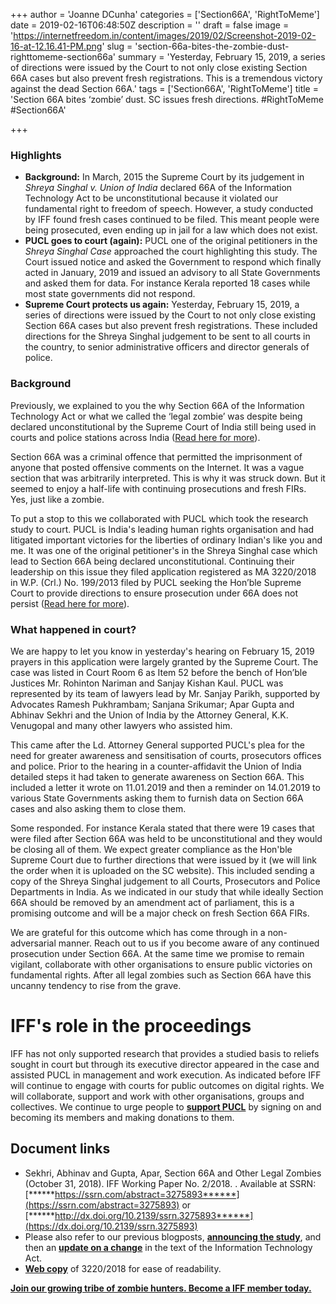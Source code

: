 +++
author = 'Joanne DCunha'
categories = ['Section66A', 'RightToMeme']
date = 2019-02-16T06:48:50Z
description = ''
draft = false
image = 'https://internetfreedom.in/content/images/2019/02/Screenshot-2019-02-16-at-12.16.41-PM.png'
slug = 'section-66a-bites-the-zombie-dust-righttomeme-section66a'
summary = 'Yesterday, February 15, 2019, a series of directions were issued by the Court to not only close existing Section 66A cases but also prevent fresh registrations. This is a tremendous victory against the dead Section 66A.'
tags = ['Section66A', 'RightToMeme']
title = 'Section 66A bites ‘zombie’ dust. SC issues fresh directions. #RightToMeme #Section66A'

+++


### Highlights

* **Background:** In March, 2015 the Supreme Court by its judgement in _Shreya Singhal v. Union of India_ declared 66A of the Information Technology Act to be unconstitutional because it violated our fundamental right to freedom of speech. However, a study conducted by IFF found fresh cases continued to be filed.  This meant people were being prosecuted, even ending up in jail for a law which does not exist.
* **PUCL goes to court (again):** PUCL one of the original petitioners in the _Shreya Singhal Case_ approached the court highlighting this study. The Court issued notice and asked the Government to respond which finally acted in January, 2019 and issued an advisory to all State Governments and asked them for data. For instance Kerala reported 18 cases while most state governments did not respond.
* **Supreme Court protects us again:** Yesterday, February 15, 2019, a series of directions were issued by the Court to not only close existing Section 66A cases but also prevent fresh registrations. These included directions for the Shreya Singhal judgement to be sent to all courts in the country, to senior administrative officers and director generals of police.

### Background

Previously, we explained to you the why Section 66A of the Information Technology Act or what we called the ‘legal zombie’ was despite being declared unconstitutional by the Supreme Court of India still being used in courts and police stations across India ([Read here for more](https://internetfreedom.in/66a-zombie/)).

Section 66A was a criminal offence that permitted the imprisonment of anyone that posted offensive comments on the Internet. It was a vague section that was arbitrarily interpreted. This is why it was struck down. But it seemed to enjoy a half-life with continuing prosecutions and fresh FIRs. Yes, just like a zombie.

To put a stop to this we collaborated with PUCL which took the research study to court. PUCL is India's leading human rights organisation and had litigated important victories for the liberties of ordinary Indian's like you and me. It was one of the original petitioner's in the Shreya Singhal case which lead to Section 66A being declared unconstitutional. Continuing their leadership on this issue they filed application registered as MA 3220/2018 in W.P. (Crl.) No. 199/2013 filed by PUCL seeking the Hon’ble Supreme Court to provide directions to ensure prosecution under 66A does not persist ([Read here for more](https://internetfreedom.in/iffs-supports-seeking-a-stop-to-66a-cases-righttomeme-section66a/)).

### What happened in court?

We are happy to let you know in yesterday's hearing on February 15, 2019 prayers in this application were largely granted by the Supreme Court. The case was listed in Court Room 6 as Item 52 before the bench of Hon’ble Justices Mr. Rohinton Nariman and Sanjay Kishan Kaul. PUCL was represented by its team of lawyers lead by Mr. Sanjay Parikh, supported by Advocates Ramesh Pukhrambam; Sanjana Srikumar; Apar Gupta and Abhinav Sekhri and the Union of India by the Attorney General, K.K. Venugopal and many other lawyers who assisted him.

This came after the Ld. Attorney General supported PUCL's plea for the need for greater awareness and sensitisation of courts, prosecutors offices and police. Prior to the hearing in a counter-affidavit the Union of India detailed steps it had taken to generate awareness on Section 66A. This included a letter it wrote on 11.01.2019 and then a reminder on 14.01.2019 to various State Governments asking them to furnish data on Section 66A cases and also asking them to close them.

Some responded. For instance Kerala stated that there were 19 cases that were filed after Section 66A was held to be unconstitutional and they would be closing all of them. We expect greater compliance as the Hon'ble Supreme Court due to further directions that were issued by it (we will link the order when it is uploaded on the SC website). This included sending a copy of the Shreya Singhal judgement to all Courts, Prosecutors and Police Departments in India. As we indicated in our study that while ideally Section 66A should be removed by an amendment act of parliament, this is a promising outcome and will be a major check on fresh Section 66A FIRs.

We are grateful for this outcome which has come through in a non-adversarial manner. Reach out to us if you become aware of any continued prosecution under Section 66A. At the same time we promise to remain vigilant, collaborate with other organisations to ensure public victories on fundamental rights.  After all legal zombies such as Section 66A have this uncanny tendency to rise from the grave.

# IFF's role in the proceedings

IFF has not only supported research that provides a studied basis to reliefs sought in court but through its executive director appeared in the case and assisted PUCL in management and work execution. As indicated before IFF will continue to engage with courts for public outcomes on digital rights. We will collaborate, support and work with other organisations, groups and collectives. We continue to urge people to [**support PUCL**](https://internetfreedom.in/iffs-supports-seeking-a-stop-to-66a-cases-righttomeme-section66a/www.pucl.org) by signing on and becoming its members and making donations to them.

## **Document links**

* Sekhri, Abhinav and Gupta, Apar, Section 66A and Other Legal Zombies (October 31, 2018). IFF Working Paper No. 2/2018. . Available at SSRN: [******https://ssrn.com/abstract=3275893******](https://ssrn.com/abstract=3275893) or [******http://dx.doi.org/10.2139/ssrn.3275893******](https://dx.doi.org/10.2139/ssrn.3275893)
* Please also refer to our previous blogposts, [**announcing the study**](https://internetfreedom.in/66a-zombie/), and then an [**update on a change**](https://internetfreedom.in/66a-and-other-legal-zombies-the-government-responds-but-the-horror-continues/) in the text of the Information Technology Act.
* [**Web copy**](https://docs.google.com/document/d/198ubnzYtvibI3vKbTIPtW7Xo-RuAOcdIyVF6DWuFoTE/edit?usp=sharing) of 3220/2018 for ease of readability.

**[Join our growing tribe of zombie hunters. Become a IFF member today.](https://internetfreedom.in/donate/)**





